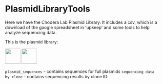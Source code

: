 # PlasmidLibraryTools

Here we have the Chodera Lab Plasmid Library. It includes a csv, which is a download of the google spreadsheet in 'upkeep' and some tools to help analyze sequencing data.

This is the plasmid library:

<img src="PlasmidLibrary1.png" width="50">
<img src="PlasmidLibrary1-tubes.png" width="50">

`plasmid_sequences` - contains sequences for full plasmids 
`sequencing data by clone` - contains sequencing results by clone ID
